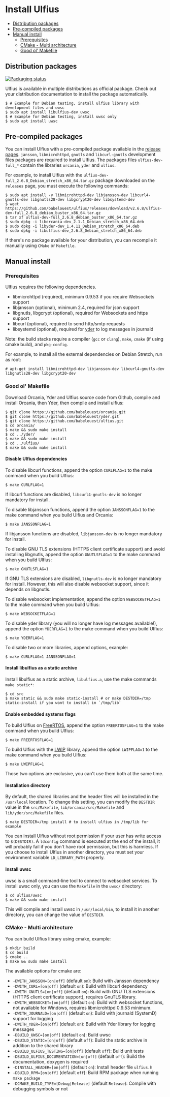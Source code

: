 # Install Ulfius

- [Distribution packages](#distribution-packages)
- [Pre-compiled packages](#pre-compiled-packages)
- [Manual install](#manual-install)
  - [Prerequisites](#prerequisites)
  - [CMake - Multi architecture](#cmake---multi-architecture)
  - [Good ol' Makefile](#good-ol-makefile)

## Distribution packages

[![Packaging status](https://repology.org/badge/vertical-allrepos/ulfius.svg)](https://repology.org/metapackage/ulfius)

Ulfius is available in multiple distributions as official package. Check out your distribution documentation to install the package automatically.

```shell
$ # Example for Debian testing, install ulfius library with development files and uwsc
$ sudo apt install libulfius-dev uwsc
$ # Example for Debian testing, install uwsc only
$ sudo apt install uwsc
```

## Pre-compiled packages

You can install Ulfius with a pre-compiled package available in the [release pages](https://github.com/babelouest/ulfius/releases/latest/). `jansson`, `libmicrohttpd`, `gnutls` and `libcurl-gnutls` development files packages are required to install Ulfius. The packages files `ulfius-dev-full_*` contain the libraries `orcania`, `yder` and `ulfius`.

For example, to install Ulfius with the `ulfius-dev-full_2.6.8_Debian_stretch_x86_64.tar.gz` package downloaded on the `releases` page, you must execute the following commands:

```shell
$ sudo apt install -y libmicrohttpd-dev libjansson-dev libcurl4-gnutls-dev libgnutls28-dev libgcrypt20-dev libsystemd-dev
$ wget https://github.com/babelouest/ulfius/releases/download/v2.6.8/ulfius-dev-full_2.6.8_debian_buster_x86_64.tar.gz
$ tar xf ulfius-dev-full_2.6.8_debian_buster_x86_64.tar.gz
$ sudo dpkg -i liborcania-dev_2.1.1_Debian_stretch_x86_64.deb
$ sudo dpkg -i libyder-dev_1.4.11_Debian_stretch_x86_64.deb
$ sudo dpkg -i libulfius-dev_2.6.8_Debian_stretch_x86_64.deb
```

If there's no package available for your distribution, you can recompile it manually using `CMake` or `Makefile`.

## Manual install

### Prerequisites

Ulfius requires the following dependencies.

- libmicrohttpd (required), minimum 0.9.53 if you require Websockets support
- libjansson (optional), minimum 2.4, required for json support
- libgnutls, libgcrypt (optional), required for Websockets and https support
- libcurl (optional), required to send http/smtp requests
- libsystemd (optional), required for [yder](https://github.com/babelouest/yder) to log messages in journald

Note: the build stacks require a compiler (`gcc` or `clang`), `make`, `cmake` (if using cmake build), and `pkg-config`.

For example, to install all the external dependencies on Debian Stretch, run as root:

```shell
# apt-get install libmicrohttpd-dev libjansson-dev libcurl4-gnutls-dev libgnutls28-dev libgcrypt20-dev
```

### Good ol' Makefile

Download Orcania, Yder and Ulfius source code from Github, compile and install Orcania, then Yder, then compile and install ulfius:

```shell
$ git clone https://github.com/babelouest/orcania.git
$ git clone https://github.com/babelouest/yder.git
$ git clone https://github.com/babelouest/ulfius.git
$ cd orcania/
$ make && sudo make install
$ cd ../yder/
$ make && sudo make install
$ cd ../ulfius/
$ make && sudo make install
```

#### Disable Ulfius dependencies

To disable libcurl functions, append the option `CURLFLAG=1` to the make command when you build Ulfius:

```shell
$ make CURLFLAG=1
```

If libcurl functions are disabled, `libcurl4-gnutls-dev` is no longer mandatory for install.

To disable libjansson functions, append the option `JANSSONFLAG=1` to the make command when you build Ulfius and Orcania:

```shell
$ make JANSSONFLAG=1
```

If libjansson functions are disabled, `libjansson-dev` is no longer mandatory for install.

To disable GNU TLS extensions (HTTPS client certificate support) and avoid installing libgnutls, append the option `GNUTLSFLAG=1` to the make command when you build Ulfius:

```shell
$ make GNUTLSFLAG=1
```

If GNU TLS extensions are disabled, `libgnutls-dev` is no longer mandatory for install. However, this will also disable websocket support, since it depends on libgnutls.

To disable websocket implementation, append the option `WEBSOCKETFLAG=1` to the make command when you build Ulfius:

```shell
$ make WEBSOCKETFLAG=1
```

To disable yder library (you will no longer have log messages available!), append the option `YDERFLAG=1` to the make command when you build Ulfius:

```shell
$ make YDERFLAG=1
```

To disable two or more libraries, append options, example:

```shell
$ make CURLFLAG=1 JANSSONFLAG=1
```

#### Install libulfius as a static archive

Install  libulfius as a static archive, `libulfius.a`, use the make commands `make static*`:

```shell
$ cd src
$ make static && sudo make static-install # or make DESTDIR=/tmp static-install if you want to install in `/tmp/lib`
```

#### Enable embedded systems flags

To build Ulfius on [FreeRTOS](https://www.freertos.org/), append the option `FREERTOSFLAG=1` to the make command when you build Ulfius:

```shell
$ make FREERTOSFLAG=1
```

To build Ulfius with the [LWIP](https://savannah.nongnu.org/projects/lwip/) library, append the option `LWIPFLAG=1` to the make command when you build Ulfius:

```shell
$ make LWIPFLAG=1
```

Those two options are exclusive, you can't use them both at the same time.

#### Installation directory

By default, the shared libraries and the header files will be installed in the `/usr/local` location. To change this setting, you can modify the `DESTDIR` value in the `src/Makefile`, `lib/orcania/src/Makefile` and `lib/yder/src/Makefile` files.

```shell
$ make DESTDIR=/tmp install # to install ulfius in /tmp/lib for example
```

You can install Ulfius without root permission if your user has write access to `$(DESTDIR)`.
A `ldconfig` command is executed at the end of the install, it will probably fail if you don't have root permission, but this is harmless.
If you choose to install Ulfius in another directory, you must set your environment variable `LD_LIBRARY_PATH` properly.

#### Install uwsc

uwsc is a small command-line tool to connect to websocket services. To install uwsc only, you can use the `Makefile` in the `uwsc/` directory:

```shell
$ cd ulfius/uwsc
$ make && sudo make install
```

This will compile and install uwsc in `/usr/local/bin`, to install it in another directory, you can change the value of `DESTDIR`.

### CMake - Multi architecture

You can build Ulfius library using cmake, example:

```shell
$ mkdir build
$ cd build
$ cmake ..
$ make && sudo make install
```

The available options for cmake are:
- `-DWITH_JANSSON=[on|off]` (default `on`): Build with Jansson dependency
- `-DWITH_CURL=[on|off]` (default `on`): Build with libcurl dependency
- `-DWITH_GNUTLS=[on|off]` (default `on`): Build with GNU TLS extensions (HTTPS client certificate support), requires GnuTLS library.
- `-DWITH_WEBSOCKET=[on|off]` (default `on`): Build with websocket functions, not available for Windows, requires libmicrohttpd 0.9.53 minimum.
- `-DWITH_JOURNALD=[on|off]` (default `on`): Build with journald (SystemD) support for logging
- `-DWITH_YDER=[on|off]` (default `on`): Build with Yder library for logging messages
- `-DBUILD_UWSC=[on|off]` (default `on`): Build uwsc
- `-DBUILD_STATIC=[on|off]` (default `off`): Build the static archive in addition to the shared library
- `-DBUILD_ULFIUS_TESTING=[on|off]` (default `off`): Build unit tests
- `-DBUILD_ULFIUS_DOCUMENTATION=[on|off]` (default `off`): Build the documentation, doxygen is required
- `-DINSTALL_HEADER=[on|off]` (default `on`): Install header file `ulfius.h`
- `-DBUILD_RPM=[on|off]` (default `off`): Build RPM package when running `make package`
- `-DCMAKE_BUILD_TYPE=[Debug|Release]` (default `Release`): Compile with debugging symbols or not
